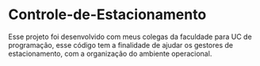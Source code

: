# Controle-de-Estacionamento
Esse projeto foi desenvolvido com meus colegas da faculdade para UC de programação, esse código tem a finalidade de ajudar os gestores de estacionamento, com a organização do ambiente operacional.
